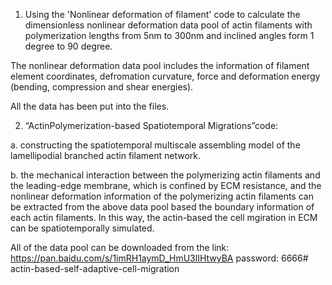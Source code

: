 1. Using the 'Nonlinear deformation of filament' code to calculate the dimensionless nonlinear deformation data pool of actin filaments
 with polymerization lengths from 5nm to 300nm and inclined angles form 1 degree to 90 degree.

The nonlinear deformation data pool includes the information of filament element coordinates, defromation curvature, force and deformation energy (bending, compression and shear energies).

All the data has been put into the files.


2. “ActinPolymerization-based Spatiotemporal Migrations”code:

a. constructing the spatiotemporal multiscale assembling model of the lamellipodial branched actin filament network.

b. the mechanical interaction between the polymerizing actin filaments and the leading-edge membrane, which is confined by ECM resistance, and the nonlinear deformation information
of the polymerizing actin filaments can be extracted from the above data pool based the boundary information of each actin filaments. In this way, the actin-based the cell mgiration in ECM can be
spatiotemporally simulated.


All of the data pool can be downloaded from the link: https://pan.baidu.com/s/1imRH1aymD_HmU3lIHtwyBA
password: 6666# actin-based-self-adaptive-cell-migration
